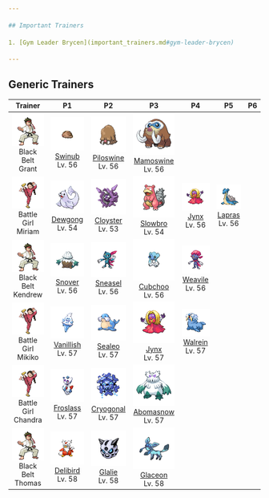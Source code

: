 ```yaml
---

## Important Trainers

1. [Gym Leader Brycen](important_trainers.md#gym-leader-brycen)

---
```


## Generic Trainers</h3>

| Trainer | P1 | P2 | P3 | P4 | P5 | P6 |
|:-------:|:--:|:--:|:--:|:--:|:--:|:--:|
| ![Black Belt Grant](../../assets/trainers/black_belt.png "Black Belt Grant")<br>Black Belt Grant | ![Swinub](../../assets/sprites/swinub/front.png)<br>[Swinub](../../pokemon/swinub.md/)<br>Lv. 56 | ![Piloswine](../../assets/sprites/piloswine/front.png)<br>[Piloswine](../../pokemon/piloswine.md/)<br>Lv. 56 | ![Mamoswine](../../assets/sprites/mamoswine/front.png)<br>[Mamoswine](../../pokemon/mamoswine.md/)<br>Lv. 56 |
| ![Battle Girl Miriam](../../assets/trainers/battle_girl.png "Battle Girl Miriam")<br>Battle Girl Miriam | ![Dewgong](../../assets/sprites/dewgong/front.png)<br>[Dewgong](../../pokemon/dewgong.md/)<br>Lv. 54 | ![Cloyster](../../assets/sprites/cloyster/front.png)<br>[Cloyster](../../pokemon/cloyster.md/)<br>Lv. 53 | ![Slowbro](../../assets/sprites/slowbro/front.png)<br>[Slowbro](../../pokemon/slowbro.md/)<br>Lv. 54 | ![Jynx](../../assets/sprites/jynx/front.png)<br>[Jynx](../../pokemon/jynx.md/)<br>Lv. 56 | ![Lapras](../../assets/sprites/lapras/front.png)<br>[Lapras](../../pokemon/lapras.md/)<br>Lv. 56 |
| ![Black Belt Kendrew](../../assets/trainers/black_belt.png "Black Belt Kendrew")<br>Black Belt Kendrew | ![Snover](../../assets/sprites/snover/front.png)<br>[Snover](../../pokemon/snover.md/)<br>Lv. 56 | ![Sneasel](../../assets/sprites/sneasel/front.png)<br>[Sneasel](../../pokemon/sneasel.md/)<br>Lv. 56 | ![Cubchoo](../../assets/sprites/cubchoo/front.png)<br>[Cubchoo](../../pokemon/cubchoo.md/)<br>Lv. 56 | ![Weavile](../../assets/sprites/weavile/front.png)<br>[Weavile](../../pokemon/weavile.md/)<br>Lv. 56 |
| ![Battle Girl Mikiko](../../assets/trainers/battle_girl.png "Battle Girl Mikiko")<br>Battle Girl Mikiko | ![Vanillish](../../assets/sprites/vanillish/front.png)<br>[Vanillish](../../pokemon/vanillish.md/)<br>Lv. 57 | ![Sealeo](../../assets/sprites/sealeo/front.png)<br>[Sealeo](../../pokemon/sealeo.md/)<br>Lv. 57 | ![Jynx](../../assets/sprites/jynx/front.png)<br>[Jynx](../../pokemon/jynx.md/)<br>Lv. 57 | ![Walrein](../../assets/sprites/walrein/front.png)<br>[Walrein](../../pokemon/walrein.md/)<br>Lv. 57 |
| ![Battle Girl Chandra](../../assets/trainers/battle_girl.png "Battle Girl Chandra")<br>Battle Girl Chandra | ![Froslass](../../assets/sprites/froslass/front.png)<br>[Froslass](../../pokemon/froslass.md/)<br>Lv. 57 | ![Cryogonal](../../assets/sprites/cryogonal/front.png)<br>[Cryogonal](../../pokemon/cryogonal.md/)<br>Lv. 57 | ![Abomasnow](../../assets/sprites/abomasnow/front.png)<br>[Abomasnow](../../pokemon/abomasnow.md/)<br>Lv. 57 |
| ![Black Belt Thomas](../../assets/trainers/black_belt.png "Black Belt Thomas")<br>Black Belt Thomas | ![Delibird](../../assets/sprites/delibird/front.png)<br>[Delibird](../../pokemon/delibird.md/)<br>Lv. 58 | ![Glalie](../../assets/sprites/glalie/front.png)<br>[Glalie](../../pokemon/glalie.md/)<br>Lv. 58 | ![Glaceon](../../assets/sprites/glaceon/front.png)<br>[Glaceon](../../pokemon/glaceon.md/)<br>Lv. 58 |

